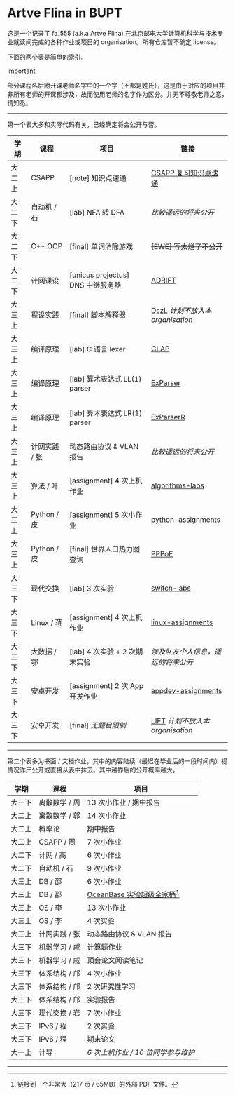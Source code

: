 # Artve Flina in BUPT

这是一个记录了 fa_555 (a.k.a Artve Flina) 在北京邮电大学计算机科学与技术专业就读间完成的各种作业或项目的 organisation。所有仓库暂不确定 license。

下面的两个表是简单的索引。

> [!Important]
>
> 部分课程名后附开课老师名字中的一个字（不都是姓氏），这是由于对应的项目并非所有老师的开课都涉及，故而使用老师的名字作为区分。并无不尊敬老师之意，请知悉。

---

第一个表大多和实际代码有关，已经确定将会公开与否。

| 学期   | 课程          | 项目                                | 链接                                                                         |
| ------ | ------------- | ----------------------------------- | ---------------------------------------------------------------------------- |
| 大二上 | CSAPP         | \[note\] 知识点速通                 | [CSAPP 复习知识点速通](https://blog.fa555.tech/files/html/CSAPP-review.html) |
| 大二下 | 自动机 / 石   | \[lab\] NFA 转 DFA                  | *比较遥远的将来公开*                                                         |
| 大二下 | C++ OOP       | [final] 单词消除游戏                | ~~[EWE] 写太烂了不公开~~                                                     |
| 大二下 | 计网课设      | \[unicus projectus\] DNS 中继服务器 | [ADRIFT](https://github.com/ArtveFlinaInBupt/ADRIFT)                         |
| 大三上 | 程设实践      | \[final\] 脚本解释器                | [DszL](https://github.com/FA555/DszL) *计划不放入本 organisation*            |
| 大三上 | 编译原理      | \[lab\] C 语言 lexer                | [CLAP](https://github.com/ArtveFlinaInBupt/CLAP)                             |
| 大三上 | 编译原理      | \[lab\] 算术表达式 LL(1) parser     | [ExParser](https://github.com/ArtveFlinaInBupt/ExParser)                     |
| 大三上 | 编译原理      | \[lab\] 算术表达式 LR(1) parser     | [ExParserR](https://github.com/ArtveFlinaInBupt/ExParserR)                   |
| 大三上 | 计网实践 / 张 | 动态路由协议 & VLAN 报告            | *比较遥远的将来公开*                                                         |
| 大三上 | 算法 / 叶     | \[assignment\] 4 次上机作业         | [algorithms-labs](https://github.com/ArtveFlinaInBupt/algorithms-labs)       |
| 大三上 | Python / 皮   | \[assignment\] 5 次小作业           | [python-assignments](https://github.com/ArtveFlinaInBupt/python-assignments) |
| 大三上 | Python / 皮   | \[final\] 世界人口热力图查询        | [PPPoE](https://github.com/ArtveFlinaInBupt/PPPoE)                           |
| 大三下 | 现代交换      | \[lab\] 3 次实验                    | [switch-labs](https://github.com/ArtveFlinaInBupt/switch-labs)               |
| 大三下 | Linux / 蒋    | \[assignment\] 4 次上机作业         | [linux-assignments](https://github.com/ArtveFlinaInBupt/linux-assignments)   |
| 大三下 | 大数据 / 鄂   | \[lab\] 4 次实验 + 2 次期末实验     | *涉及队友个人信息，遥远的将来公开*                                           |
| 大三下 | 安卓开发      | \[assignment\] 2 次 App 开发作业    | [appdev-assignments](https://github.com/ArtveFlinaInBupt/appdev-assignments) |
| 大三下 | 安卓开发      | \[final\] *无题目限制*              | [LIFT](https://github.com/FA555/LIFT) *计划不放入本 organisation*            |

---

第二个表多为书面 / 文档作业，其中的内容陆续（最迟在毕业后的一段时间内）视情况诈尸公开或直接从表中抹去。其中越靠后的公开概率越大。

| 学期   | 课程          | 项目                                                                        |
| ------ | ------------- | --------------------------------------------------------------------------- |
| 大一下 | 离散数学 / 周 | 13 次小作业 / 期中报告                                                      |
| 大二上 | 离散数学 / 郭 | 14 次小作业                                                                 |
| 大二上 | 概率论        | 期中报告                                                                    |
| 大二上 | CSAPP / 周    | 7 次小作业                                                                  |
| 大二下 | 计网 / 高     | 6 次小作业                                                                  |
| 大二下 | 自动机 / 石   | 9 次小作业                                                                  |
| 大三上 | DB / 邵       | 6 次小作业                                                                  |
| 大三上 | DB / 邵       | [OceanBase 实验超级全家桶](https://blog.fa555.tech/files/ob_report.pdf)[^1] |
| 大三上 | OS / 李       | 13 次小作业                                                                 |
| 大三上 | OS / 李       | 4 次实验                                                                    |
| 大三上 | 计网实践 / 张 | 动态路由协议 & VLAN 报告                                                    |
| 大三下 | 机器学习 / 戚 | 计算题作业                                                                  |
| 大三下 | 机器学习 / 戚 | 顶会论文阅读笔记                                                            |
| 大三下 | 体系结构 / 邝 | 4 次小作业                                                                  |
| 大三下 | 体系结构 / 邝 | 2 次研究性学习                                                              |
| 大三下 | 体系结构 / 邝 | 实验报告                                                                    |
| 大三下 | 现代交换 / 岩 | 7 次小作业                                                                  |
| 大三下 | IPv6 / 程     | 2 次实验                                                                    |
| 大三下 | IPv6 / 程     | 期末论文                                                                    |
| 大一上 | 计导          | *6 次上机作业 / 10 位同学参与维护*                                          |

---

[^1]: 链接到一个非常大（217 页 / 65MB）的外部 PDF 文件[^2]。
[^2]: 原谅我把它放到 GitHub Pages 上……或者你也可以在 [raw.githubusercontent.com/...](https://raw.githubusercontent.com/FA555/fa555.github.io/master/files/ob_report.pdf) 访问。

